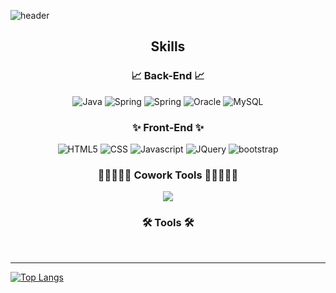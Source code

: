 ![header](https://capsule-render.vercel.app/api?type=waving&color=auto&height=300&section=header&text=MuGwonSeo&fontSize=90)

<h2 align="center">Skills</h2>

<h3 align="center"> 📈 Back-End 📈</h3>
<div align="center">
<img alt="Java" src="https://img.shields.io/badge/Java-007396?style=flat-square&logo=Java&logoColor=white"/>
<img alt="Spring" src="https://img.shields.io/badge/Spring-6DB33F?style=flat-square&logo=Spring&logoColor=white"/>
<img alt="Spring" src="https://img.shields.io/badge/PHP-6DB33F?style=flat-square&logo=PHP&logoColor=white"/> 
<img alt="Oracle" src="https://img.shields.io/badge/Oracle-F80000?style=flat-square&logo=Oracle&logoColor=white"/>
<img alt="MySQL" src="https://img.shields.io/badge/MySQL-4479A1?style=flat-square&logo=MySQL&logoColor=white"/>
</div>

<h3 align="center"> ✨ Front-End ✨ </h3>
<div align="center">
<img alt="HTML5" src ="https://img.shields.io/badge/HTML5-E34F26.svg?&style=flat&logo=HTML5&logoColor=white"/>
<img alt="CSS" src ="https://img.shields.io/badge/CSS3-1572B6.svg?&style=flat&logo=CSS3&logoColor=white"/>
<img alt="Javascript" src ="https://img.shields.io/badge/JavaScript-F7DF1E.svg?&style=flat&logo=JavaScript&logoColor=white"/>
<img alt="JQuery" src ="https://img.shields.io/badge/JQuery-0769AD.svg?&style=flat&logo=JQuery&logoColor=white"/>
<img alt="bootstrap" src="https://img.shields.io/badge/bootstrap-7952B3?style=flat&logo=bootstrap&logoColor=white">
</div>

<h3 align="center"> 👨🏻‍🤝‍👨🏻 Cowork Tools 👨🏻‍🤝‍👨🏻</h3>
<div align="center">
<img src="https://img.shields.io/badge/github-181717?style=flat&logo=github&logoColor=white">
</div>

<h3 align="center">🛠 Tools 🛠</h3>
<div align="center">
</div>

<br>
<hr>

[![Top Langs](https://github-readme-stats.vercel.app/api/top-langs/?username=smg717&layout=compact)](https://github.com/anuraghazra/github-readme-stats)
